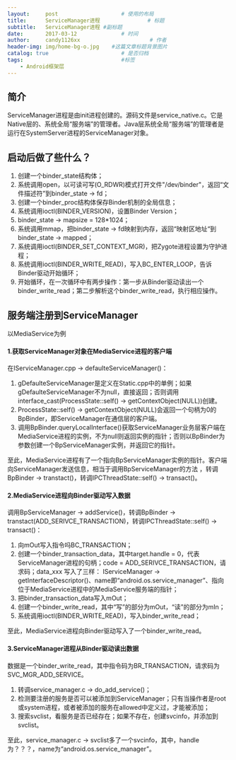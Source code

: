 ```yaml
---
layout:     post                    # 使用的布局
title:      ServiceManager进程               # 标题 
subtitle:   ServiceManager进程 #副标题
date:       2017-03-12              # 时间
author:     candy1126xx                      # 作者
header-img: img/home-bg-o.jpg    #这篇文章标题背景图片
catalog: true                       # 是否归档
tags:                               #标签
    - Android框架层
---
```


## 简介
ServiceManager进程是由init进程创建的。源码文件是service_native.c。它是Native层的、系统全局“服务端”的管理者。Java层系统全局“服务端”的管理者是运行在SystemServer进程的ServiceManager对象。

## 启动后做了些什么？
1. 创建一个binder_state结构体；
2. 系统调用open，以可读可写(O\_RDWR)模式打开文件"/dev/binder"，返回“文件描述符”到binder_state -> fd；
3. 创建一个binder_proc结构体保存Binder机制的全局信息；
4. 系统调用ioctl(BINDER_VERSION)，设置Binder Version；
5. binder_state -> mapsize = 128*1024；
6. 系统调用mmap，把binder\_state -> fd映射到内存，返回“映射区地址“到binder_state -> mapped；
7. 系统调用ioctl(BINDER\_SET\_CONTEXT\_MGR)，把Zygote进程设置为守护进程；
8. 系统调用ioctl(BINDER\_WRITE\_READ)，写入BC\_ENTER\_LOOP，告诉Binder驱动开始循环；
9. 开始循环，在一次循环中有两步操作：第一步从Binder驱动读出一个binder\_write\_read；第二步解析这个binder\_write\_read，执行相应操作。

## 服务端注册到ServiceManager
以MediaService为例

#### 1.获取ServiceManager对象在MediaService进程的客户端
在IServiceManager.cpp -> defaulteServiceManager()：

1. gDefaulteServiceManager是定义在Static.cpp中的单例；如果gDefaulteServiceManager不为null，直接返回；否则调用interface_cast<IServiceManager>(ProcessState::self() -> getContextObject(NULL))创建。
2. ProcessState::self() -> getContextObject(NULL)会返回一个句柄为0的BpBinder，即ServiceManager在通信层的客户端。
3. 调用BpBinder.queryLocalInterface()获取ServiceManager业务层客户端在MediaService进程的实例，不为null则返回实例的指针；否则以BpBinder为参数创建一个BpServiceManager实例，并返回它的指针。

至此，MediaService进程有了一个指向BpServiceManager实例的指针。客户端向ServiceManager发送信息，相当于调用BpServiceManager的方法 ，转调BpBinder -> transtact()，转调IPCThreadState::self() -> transact()。

#### 2.MediaService进程向Binder驱动写入数据
调用BpServiceManager -> addService()，转调BpBinder -> transtact(ADD\_SERIVCE\_TRANSACTION)，转调IPCThreadState::self() -> transact()：

1. 向mOut写入指令吗BC_TRANSACTION；
2. 创建一个binder\_transaction\_data，其中target.handle = 0，代表ServiceManager进程的句柄；code = ADD\_SERIVCE\_TRANSACTION，请求码；data\_xxx 写入了三样： IServiceManager -> getInterfaceDescriptor()、name即“android.os.service_manager”、指向位于MediaService进程中的MediaService服务端的指针；
3. 把binder\_transaction_data写入mOut；
4. 创建一个binder\_write_read，其中“写”的部分为mOut，“读”的部分为mIn；
5. 系统调用ioctl(BINDER\_WRITE\_READ)，写入binder\_write\_read；

至此，MediaService进程向Binder驱动写入了一个binder\_write\_read。

#### 3.ServiceManager进程从Binder驱动读出数据
数据是一个binder\_write\_read，其中指令码为BR\_TRANSACTION，请求码为SVC\_MGR\_ADD_SERVICE。

1. 转调service\_manager.c -> do\_add_service()；
2. 检测要注册的服务是否可以被添加到ServiceManager；只有当操作者是root或system进程，或者被添加的服务在allowed中定义过，才能被添加；
3. 搜索svclist，看服务是否已经存在；如果不存在，创建svcinfo，并添加到svclist。

至此，service\_manager.c -> svclist多了一个svcinfo，其中，handle为？？？，name为“android.os.service_manager”。
